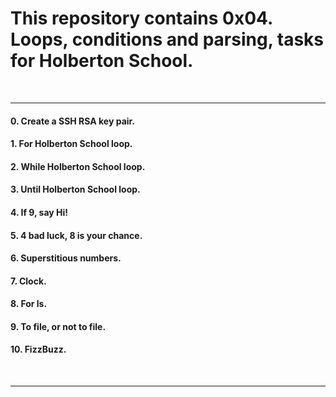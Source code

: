 <h1>This repository contains 0x04. Loops, conditions and parsing, tasks for Holberton School.</h1>
<br>
<hr>
<h4>0. Create a SSH RSA key pair.</h4>
<h4>1. For Holberton School loop.</h4>
<h4>2. While Holberton School loop.</h4>
<h4>3. Until Holberton School loop.</h4>
<h4>4. If 9, say Hi!</h4>
<h4>5. 4 bad luck, 8 is your chance.</h4>
<h4>6. Superstitious numbers.</h4>
<h4>7. Clock.</h4>
<h4>8. For ls.</h4>
<h4>9. To file, or not to file.</h4>
<h4>10. FizzBuzz.</h4>
<br>
<hr>